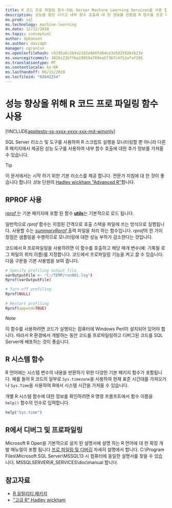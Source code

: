 ```yaml
---
title: R 코드 프로 파일링 함수-SQL Server Machine Learning Services를 사용 합니다.
description: 성능을 향상 시키고 내부 함수 호출에 대 한 정보를 반환할 R 함수를 프로 파일링을 사용 하 여 SQL Server에 R 계산에 더 빠른 결과 가져옵니다.
ms.prod: sql
ms.technology: machine-learning
ms.date: 12/12/2018
ms.topic: conceptual
author: dphansen
ms.author: davidph
manager: cgronlun
ms.openlocfilehash: c9195a6c2b9a2192e9d8fd04ce3e5d2592b1b23e
ms.sourcegitcommit: 3026c22b7fba19059a769ea5f367c4f51efaf286
ms.translationtype: MT
ms.contentlocale: ko-KR
ms.lasthandoff: 06/15/2019
ms.locfileid: "62642254"
---
```

# <a name="use-r-code-profiling-functions-to-improve-performance"></a>성능 향상을 위해 R 코드 프로 파일링 함수 사용
[!INCLUDE[appliesto-ss-xxxx-xxxx-xxx-md-winonly](../../includes/appliesto-ss-xxxx-xxxx-xxx-md-winonly.md)]

SQL Server 리소스 및 도구를 사용하여 R 스크립트 실행을 모니터링할 뿐 아니라 다른 R 패키지에서 제공된 성능 도구를 사용하여 내부 함수 호출에 대한 추가 정보를 가져올 수 있습니다. 

> [!TIP]
> 이 문서에서는 시작 하기 위한 기본 리소스를 제공 합니다. 전문가 지침에 대 한 것이 좋습니다 합니다 *성능* 단원의 [Hadley wickham "Advanced R"](http://adv-r.had.co.nz)합니다.

## <a name="using-rprof"></a>RPROF 사용

[*rprof* ](https://www.rdocumentation.org/packages/utils/versions/3.5.1/topics/Rprof) 는 기본 패키지에 포함 된 함수 [ **utils**](https://www.rdocumentation.org/packages/utils/versions/3.5.1)는 기본적으로 로드 됩니다. 

일반적으로 *rprof* 함수는 지정된 간격으로 호출 스택을 파일에 쓰는 방식으로 실행됩니다. 사용할 수는 [ *summaryRprof* ](https://www.rdocumentation.org/packages/utils/versions/3.5.1/topics/summaryRprof) 출력 파일을 처리 하는 함수입니다. *rprof*의 한 가지 장점은 샘플링을 수행하므로 모니터링에 대한 성능 부하가 감소한다는 것입니다.

코드에서 R 프로파일링을 사용하려면 이 함수를 호출하고 해당 매개 변수(예: 기록될 로그 파일의 위치 이름)를 지정합니다. 코드에서 프로파일링 기능을 켜고 끌 수 있습니다. 다음 구문을 기본 사용법을 보여 줍니다. 

```R
# Specify profiling output file.
varOutputFile <- "C:/TEMP/run001.log")
Rprof(varOutputFile)

# Turn off profiling
Rprof(NULL)
    
# Restart profiling
Rprof(append=TRUE)
```

> [!NOTE]
> 이 함수를 사용하려면 코드가 실행되는 컴퓨터에 Windows Perl이 설치되어 있어야 합니다. 따라서 R 환경에서 개발하는 동안 코드를 프로파일링하고 디버그된 코드를 SQL Server에 배포하는 것이 좋습니다.  


## <a name="r-system-functions"></a>R 시스템 함수

R 언어에는 시스템 변수의 내용을 반환하기 위한 다양한 기본 패키지 함수가 포함됩니다. 예를 들어 R 코드의 일부로 `Sys.timezone`을 사용하여 현재 표준 시간대를 가져오거나 `Sys.Time`을 사용하여 R에서 시스템 시간을 가져올 수 있습니다. 

개별 R 시스템 함수에 대한 정보를 확인하려면 R 명령 프롬프트에서 함수 이름을 `help()` 함수의 인수로 입력합니다.

```R
help("Sys.time")
```

## <a name="debugging-and-profiling-in-r"></a>R에서 디버그 및 프로파일링

Microsoft R Open을 기본적으로 설치 된 설명서에 설명 하는 R 언어에 대 한 확장 개발 매뉴얼이 포함 됩니다 [프로 파일링 및 디버깅](https://cran.r-project.org/doc/manuals/r-release/R-exts.html#Debugging) 자세히 설명에서 합니다. C:\Program Files\Microsoft SQL Server\MSSQL13 시 컴퓨터에 동일한 설명서를 찾을 수 있습니다. MSSQLSERVER\R_SERVICES\doc\manual 합니다.

## <a name="see-also"></a>참고자료

+ [R 유틸리티 패키지](https://www.rdocumentation.org/packages/utils/versions/3.5.1)
+ ["고급 R" Hadley wickham](http://adv-r.had.co.nz)
